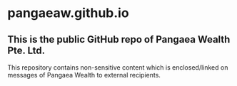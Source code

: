 # pangaeaw.github.io
## This is the public GitHub repo of Pangaea Wealth Pte. Ltd.

This repository contains non-sensitive content which is enclosed/linked on messages of Pangaea Wealth to external recipients.
